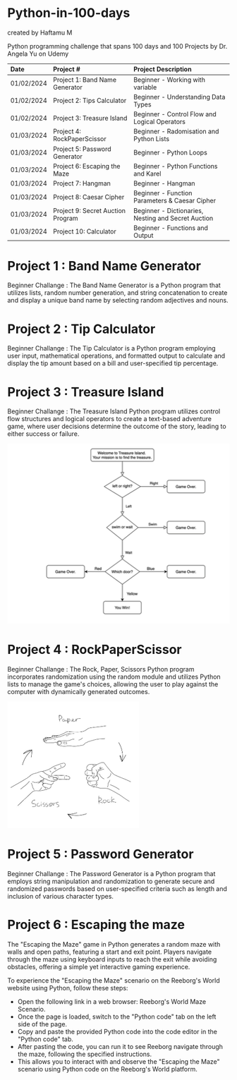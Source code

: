 # Python-in-100-days
created by Haftamu M

Python programming challenge that spans 100 days and 100 Projects by Dr. Angela Yu on Udemy

| Date | Project #| Project Description  | 
| :---         |     :---      |          :--- |  
| 01/02/2024   | Project 1: Band Name Generator | Beginner - Working with variable     |
| 01/02/2024   | Project 2: Tips Calculator   | Beginner - Understanding Data Types   |
| 01/02/2024   | Project 3: Treasure Island   | Beginner - Control Flow  and Logical Operators  |
| 01/03/2024   | Project 4: RockPaperScissor | Beginner - Radomisation and Python Lists     |
| 01/03/2024   | Project 5: Password Generator  | Beginner - Python Loops   |
| 01/03/2024   | Project 6: Escaping the Maze  | Beginner - Python Functions and Karel  |
| 01/03/2024   | Project 7: Hangman  | Beginner - Hangman |
| 01/03/2024   | Project 8: Caesar Cipher  | Beginner - Function Parameters & Caesar Cipher |
| 01/03/2024   | Project 9: Secret Auction Program  | Beginner - Dictionaries, Nesting and Secret Auction |
| 01/03/2024   | Project 10: Calculator | Beginner - Functions and Output |

# Project 1 : Band Name Generator 
Beginner Challange :
The Band Name Generator is a Python program that utilizes lists, random number generation, and string concatenation to create and display a unique band name by selecting random adjectives and nouns.

# Project 2 : Tip Calculator
Beginner Challange : 
The Tip Calculator is a Python program employing user input, mathematical operations, and formatted output to calculate and display the tip amount based on a bill and user-specified tip percentage.

# Project 3 : Treasure Island
Beginner Challange : 
The Treasure Island Python program utilizes control flow structures and logical operators to create a text-based adventure game, where user decisions determine the outcome of the story, leading to either success or failure.

![Treasure_Island.PNG](Treasure_Island.PNG)

# Project 4  : RockPaperScissor
Beginner Challange : 
The Rock, Paper, Scissors Python program incorporates randomization using the random module and utilizes Python lists to manage the game's choices, allowing the user to play against the computer with dynamically generated outcomes.

![RockPaperScissor.PNG](RockPaperScissor.PNG)

# Project 5  : Password Generator
Beginner Challange : 
The Password Generator is a Python program that employs string manipulation and randomization to generate secure and randomized passwords based on user-specified criteria such as length and inclusion of various character types.

# Project 6  : Escaping the maze
The "Escaping the Maze" game in Python generates a random maze with walls and open paths, featuring a start and exit point. Players navigate through the maze using keyboard inputs to reach the exit while avoiding obstacles, offering a simple yet interactive gaming experience.

To experience the "Escaping the Maze" scenario on the Reeborg's World website using Python, follow these steps:

- Open the following link in a web browser: Reeborg's World Maze Scenario.
- Once the page is loaded, switch to the "Python code" tab on the left side of the page.
- Copy and paste the provided Python code into the code editor in the "Python code" tab.
- After pasting the code, you can run it to see Reeborg navigate through the maze, following the specified instructions.
- This allows you to interact with and observe the "Escaping the Maze" scenario using Python code on the Reeborg's World platform.